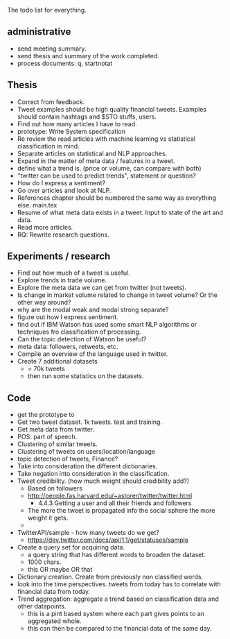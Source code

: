 The todo list for everything. 
## administrative
* send meeting summary.
* send thesis and summary of the work completed. 
* process documents: q, startnotat

## Thesis
* Correct from feedback. 
* Tweet examples should be high quality financial tweets. Examples should
contain hashtags and $STO stuffs, users. 
* Find out how many articles I have to read. 
* prototype: Write System specification
* Re review the read articles with machine learning vs statistical classification in mind. 
* Separate articles on statistical and NLP approaches. 
* Expand in the matter of meta data / features in a tweet. 
* define what a trend is. (price or volume, can compare with both)
* "twitter can be used to predict trends", statement or question?
* How do I express a sentiment? 
* Go over articles and look at NLP.
* References chapter should be numbered the same way as everything else. main.tex 
* Resume of what meta data exists in a tweet. Input to state of the art and data. 
* Read more articles.  
* RQ: Rewrite research questions. 

## Experiments / research
* Find out how much of a tweet is useful. 
* Explore trends in trade volume. 
* Explore the meta data we can get from twitter (not tweets).
* Is change in market volume related to change in tweet volume? Or the other way around?
* why are the modal weak and modal strong separate? 
* figure out how I express sentiment. 
* find out if IBM Watson has used some smart NLP algorithms or techniques fro classification of processing.  
* Can the topic detection of Watson be useful? 
* meta data: followers, retweets, etc. 
* Compile an overview of the language used in twitter. 
* Create 7 additional datasets
	* = 70k tweets
	* then run some statistics on the datasets.

## Code
* get the prototype to 
* Get two tweet dataset. 1k tweets. test and training. 
* Get meta data from twitter. 
* POS: part of speech. 
* Clustering of similar tweets.
* Clustering of tweets on users/location/language
* topic detection of tweets, Finance? 
* Take into consideration the different dictionaries. 
* Take negation into consideration in the classification. 
* Tweet credibility. (how much weight should credibility add?) 
	* Based on followers
	* http://people.fas.harvard.edu/~astorer/twitter/twitter.html
		* 4.4.3 Getting a user and all their friends and followers
	* The more the tweet is propagated info the social sphere the more weight it gets. 
	*  
* TwitterAPI/sample - how many tweets do we get?
	* https://dev.twitter.com/docs/api/1.1/get/statuses/sample
* Create a query set for acquiring data. 
	* a query string that has different words to broaden the dataset. 
	* 1000 chars. 
	* this OR maybe OR that
* Dictionary creation. Create from previously non classified words.
* look into the time perspectives. tweets from today has to correlate with financial data from today. 
* Trend aggregation: aggregate a trend based on classification data and other datapoints.  
	* this is a pint based system where each part gives points to an aggregated whole. 
	* this can then be compared to the financial data of the same day. 
